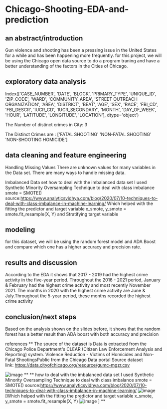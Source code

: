 # Chicago-Shooting-EDA-and-prediction


## an abstract/introduction

Gun violence and shooting has been a pressing issue in the United States for a while and has been happening more frequently. for this project, we will be using the Chicago open data source to do a program traning and have a better understanding of the factors in the Cities of Chicago. 

 
## exploratory data analysis
Index(['CASE_NUMBER', 'DATE', 'BLOCK', 'PRIMARY_TYPE', 'UNIQUE_ID', 'ZIP_CODE',
       'WARD', 'COMMUNITY_AREA', 'STREET OUTREACH ORGANIZATION', 'AREA',
       'DISTRICT', 'BEAT', 'AGE', 'SEX', 'RACE', 'FBI_CD', 'FBI_DESCR',
       'IUCR_CD', 'IUCR_SECONDARY', 'MONTH', 'DAY_OF_WEEK', 'HOUR', 'LATITUDE',
       'LONGITUDE', 'LOCATION'],
      dtype='object')
      
The Number of distinct crimes in City: 3

The Distinct Crimes are :
 ['FATAL SHOOTING' 'NON-FATAL SHOOTING' 'NON-SHOOTING HOMICIDE']
 

## data cleaning and feature engineering

Handling Missing Values
There are unknown values for many variables in the Data set. There are many ways to handle missing data.

Imbalanced Data set 
how to deal with the imbalanced data set I used Synthetic Minority Oversampling Technique to deal with class imbalance smote = SMOTE() 
source:https://www.analyticsvidhya.com/blog/2020/07/10-techniques-to-deal-with-class-imbalance-in-machine-learning/ 
Which helped with the fitting the  predictor and target variable x_smote, y_smote = smote.fit_resample(X, Y) and Stratifying  target variable 
  

## modeling
for this dataset, we will be using the random forest model and ADA Boost and compare which one has a higher accuracy and precision rate. 



## results and discussion

According to the EDA it shows that 2017 - 2019 had the highest crime activity in the five-year period. Throughout the 2016 - 2021 period, January & February had the highest crime activity and most recently November 2021. The months in 2020 with the highest crime activity are June & July.Throughout the 5-year period, these months recorded the highest crime activity


## conclusion/next steps 
Based on the analysis shown on the slides before, it shows that the random forest has a better result than ADA boost with both accuracy and precision 




references
** The source of the dataset is Data is extracted from the Chicago Police Department's CLEAR (Citizen Law Enforcement Analysis and Reporting) system.  Violence Reduction - Victims of Homicides and Non-Fatal ShootingsPublic from the Chicago Data portal
Source dataset link: https://data.cityofchicago.org/resource/gumc-mgzr.csv

![image](https://user-images.githubusercontent.com/85205752/145920359-845c6619-2685-4ea1-96d0-4665f7e2def8.png)
 **
** how to deal with the imbalanced data set I used Synthetic Minority Oversampling Technique to deal with class imbalance smote = SMOTE() 
source:https://www.analyticsvidhya.com/blog/2020/07/10-techniques-to-deal-with-class-imbalance-in-machine-learning/ 
![image](https://user-images.githubusercontent.com/85205752/145920412-25ba8c58-9687-4aa6-8916-c2ba25c95ef4.png)[Which helped with the fitting the  predictor and target variable x_smote, y_smote = smote.fit_resample(X, Y) ![image](https://user-images.githubusercontent.com/85205752/145920594-1afd339e-dcd5-4e40-9b5b-c27f3f88145f.png)
]
 **



